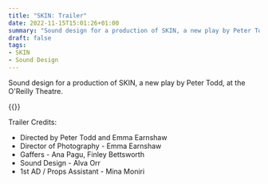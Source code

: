 ```yaml
---
title: "SKIN: Trailer"
date: 2022-11-15T15:01:26+01:00
summary: "Sound design for a production of SKIN, a new play by Peter Todd, at the O’Reilly Theatre."
draft: false
tags:
- SKIN
- Sound Design
---
```


Sound design for a production of SKIN, a new play by Peter Todd, at the O'Reilly Theatre.

{{<youtube id="RaEu-x7RfPw">}}


Trailer Credits:
- Directed by Peter Todd and Emma Earnshaw
- Director of Photography - Emma Earnshaw
- Gaffers - Ana Pagu, Finley Bettsworth
- Sound Design - Alva Orr
- 1st AD / Props Assistant - Mina Moniri

